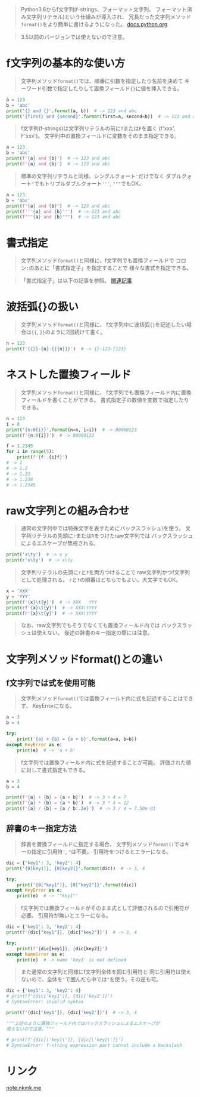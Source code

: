 > Python3.6からf文字列(f-strings、フォーマット文字列、
  フォーマット済み文字列リテラル)という仕組みが導入され、
  冗長だった文字列メソッド`format()`をより簡単に書けるようになった。
[docs.python.org](https://docs.python.org/ja/3/reference/lexical_analysis.html#formatted-string-literals)

> 3.5以前のバージョンでは使えないので注意。

# f文字列の基本的な使い方

> 文字列メソッド`format()`では、順番に引数を指定したり名前を決めて
  キーワード引数で指定したりして置換フィールド`{}`に値を挿入できる。

```python
a = 123
b = 'abc'
print('{} and {}'.format(a, b))  # -> 123 and abc
print('{first} and {second}'.format(first=a, second=b))  # -> 123 and abc
```

> f文字列(f-strings)は文字列リテラルの前に`f`または`F`を置く
  (f'xxx', F'xxx')。
> 文字列中の置換フィールドに変数をそのまま指定できる。

```python
a = 123
b = 'abc'
print(f'{a} and {b}')  # -> 123 and abc
print(F'{a} and {b}')  # -> 123 and abc
```

> 標準の文字列リテラルと同様、シングルクォート`'`だけでなく
  ダブルクォート`"`でもトリプルダブルクォート`'''`, `"""`でもOK。

```python
a = 123
b = 'abc'
print(f"{a} and {b}")  # -> 123 and abc
print(f'''{a} and {b}''')  # -> 123 and abc
print(f"""{a} and {b}""")  # -> 123 and abc
```

# 書式指定

> 文字列メソッド`format()`と同様に、f文字列でも置換フィールドで
  コロン`:`のあとに「書式指定子」を指定することで
  様々な書式を指定できる。

> 「書式指定子」は以下の記事を参照。
[関連記事](1.%20format()関数・メソッドで書式変換.md#書式指定子の種類)

# 波括弧{}の扱い

> 文字列メソッド`format()`と同様に、
  f文字列中に波括弧`{}`を記述したい場合は`{{`, `}}`のように2回続けて書く。

```python
n = 123
print(f'{{}}-{n}-{{{n}}}')  # -> {}-123-{123}
```

# ネストした置換フィールド

> 文字列メソッド`format()`と同様に、
  f文字列でも置換フィールド内に置換フィールドを書くことができる。
> 書式指定子の数値を変数で指定したりできる。

```python
n = 123
i = 8
print('{n:0{i}}'.format(n=n, i=i))  # -> 00000123
print(f'{n:0{i}}')  # -> 00000123

f = 1.2345
for i in range(5):
    print(f'{f:.{i}f}')
# -> 1
# -> 1.2
# -> 1.23
# -> 1.234
# -> 1.2345
```

# raw文字列との組み合わせ

> 通常の文字列中では特殊文字を表すためにバックスラッシュ\を使う。
> 文字列リテラルの先頭に`r`または`R`をつけたraw文字列では
  バックスラッシュによるエスケープが無視される。

```python
print('x\ty')  # -> x y
print(r'x\ty')  # -> x\ty
```

> 文字列リテラルの先頭に`r`と`f`を両方つけることで
  raw文字列かつf文字列として処理される。
> `r`と`f`の順番はどちらでもよい。大文字でもOK。

```python
x = 'XXX'
y = 'YYY'
print(f'{x}\t{y}')  # -> XXX   YYY
print(rf'{x}\t{y}')  # -> XXX\tYYY
print(fr'{x}\t{y}')  # -> XXX\tYYY
```

> なお、raw文字列でもそうでなくても置換フィールド内では
  バックスラッシュは使えない。
> 後述の辞書のキー指定の際には注意。

# 文字列メソッドformat()との違い

## f文字列では式を使用可能

> 文字列メソッド`format()`では置換フィールド内に式を記述することはできず、
  KeyErrorになる。

```python
a = 3
b = 4

try:
    print('{a} + {b} = {a + b}'.format(a=a, b=b))
except KeyError as e:
    print(e)  # -> 'a + b'
```

> f文字列では置換フィールド内に式を記述することが可能。
  評価された値に対して書式指定もできる。

```python
a = 3
b = 4

print(f'{a} + {b} = {a + b}')  # -> 3 + 4 = 7
print(f'{a} * {b} = {a * b}')  # -> 3 * 4 = 12
print(f'{a} / {b} = {a / b:.2e}')  # -> 3 / 4 = 7.50e-01
```

## 辞書のキー指定方法

> 辞書を置換フィールドに指定する場合、
  文字列メソッド`format()`ではキーの指定に引用符`'`, `"`は不要。
> 引用符をつけるとエラーになる。

```python
dic = {'key1': 3, 'key2': 4}
print('{0[key1]}, {0[key2]}'.format(dic))  # -> 3, 4

try:
    print('{0["key1"]}, {0["key2"]}'.format(dic))
except KeyError as e:
    print(e)  # -> '"key1"'
```

> f文字列では置換フィールドがそのまま式として評価されるので引用符が必要。
> 引用符が無いとエラーになる。

```python
dic = {'key1': 3, 'key2': 4}
print(f'{dic["key1"]}, {dic["key2"]}')  # -> 3, 4

try:
    print(f'{dic[key1]}, {dic[key2]}')
except NameError as e:
    print(e)  # -> name 'key1' is not defined
```

> また通常の文字列と同様にf文字列全体を囲む引用符と
  同じ引用符は使えないので、全体を`'`で囲んだら中では`"`を使う。その逆も可。

```python
dic = {'key1': 3, 'key2': 4}
# print(f'{dic['key1']}, {dic['key2']}')
# SyntaxError: invalid syntax

print(f"{dic['key1']}, {dic['key2']}")  # -> 3, 4

"""上述のように置換フィールド内ではバックスラッシュによるエスケープが
使えないので注意。"""

# print(f'{dic[\'key1\']}, {dic[\'key2\']}')
# SyntaxError: f-string expression part cannot include a backslash
```

# リンク

[note.nkmk.me](https://note.nkmk.me/python-f-strings/)
